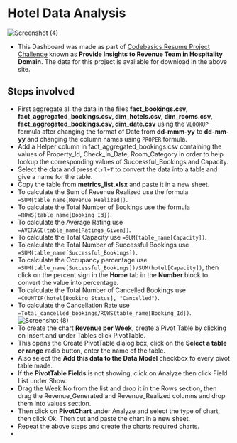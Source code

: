 # Hotel Data Analysis

![Screenshot (4)](https://user-images.githubusercontent.com/76962685/194711762-4cf6f8e6-d497-4290-8eb8-fc57e2fdcdd5.png)

* This Dashboard was made as part of [Codebasics Resume Project Challenge](https://codebasics.io/event/codebasics-resume-project-challenge) known as <b>Provide Insights to Revenue Team in Hospitality Domain</b>. The data for this project is available for download in the above site.

## Steps involved
* First aggregate all the data in the files **fact_bookings.csv, fact_aggregated_bookings.csv, dim_hotels.csv, dim_rooms.csv, fact_aggregated_bookings.csv, dim_date.csv** using the `VLOOKUP` formula after changing the format of Date from **dd-mmm-yy** to **dd-mm-yy** and changing the column names using `PROPER` formula.
* Add a Helper column in fact_aggregated_bookings.csv containing the values of Property_Id, Check_In_Date, Room_Category in order to help lookup the corresponding values of Successful_Bookings and Capacity.
* Select the data and press `Ctrl+T` to convert the data into a table and give a name for the table.
* Copy the table from **metrics_list.xlsx** and paste it in a new sheet.
* To calculate the Sum of Revenue Realized use the formula `=SUM(table_name[Revenue_Realized])`.
* To calculate the Total Number of Bookings use the formula `=ROWS(table_name[Booking_Id])`.
* To calculate the Average Rating use `=AVERAGE(table_name[Ratings_Given])`.
* To calculate the Total Capacity use `=SUM(table_name[Capacity])`.
* To calculate the Total Number of Successful Bookings use `=SUM(table_name[Successful_Bookings])`. 
* To calculate the Occupancy percentage use `=SUM(table_name[Successful_Bookings])/SUM(hotel[Capacity])`, then click on the percent sign in the **Home** tab in the **Number** block to convert the value into percentage.
* To calculate the Total Number of Cancelled Bookings use `=COUNTIF(hotel[Booking_Status], "Cancelled")`.
* To calculate the Cancellation Rate use `=Total_cancelled_bookings/ROWS(table_name[Booking_Id])`.
![Screenshot (8)](https://user-images.githubusercontent.com/76962685/194771646-c23fdb2c-8aab-4887-b6a2-f60ed6c1927d.png)
* To create the chart **Revenue per Week**, create a Pivot Table by clicking on Insert and under Tables click PivotTable.
* This opens the Create PivotTable dialog box, click on the **Select a table or range** radio button, enter the name of the table.
* Also select the **Add this data to the Data Model** checkbox fo every pivot table made.
* If the **PivotTable Fields** is not showing, click on Analyze then click Field List under Show.
* Drag the Week No from the list and drop it in the Rows section, then drag the Revenue_Generated and Revenue_Realized columns and drop them into values section.
* Then click on **PivotChart** under Analyze and select the type of chart, then click Ok. Then cut and paste the chart in a new sheet.
* Repeat the above steps and create the charts required charts.
* 
